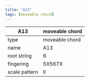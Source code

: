 ```yaml
---
title: "A13"
tags: [moveable chord]
---
```


|A13|moveable chord|
|---|---|
|type|moveable chord|
|name|A13|
|root string|6|
|fingering|5X567X|
|scale pattern|II|
